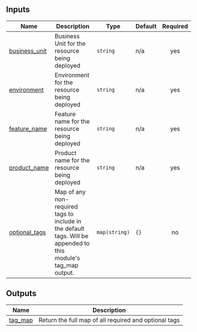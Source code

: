 <!-- BEGIN_TF_DOCS -->

## Inputs

| Name                                                                     | Description                                                                                                    | Type          | Default | Required |
| ------------------------------------------------------------------------ | -------------------------------------------------------------------------------------------------------------- | ------------- | ------- | :------: |
| <a name="input_business_unit"></a> [business_unit](#input_business_unit) | Business Unit for the resource being deployed                                                                  | `string`      | n/a     |   yes    |
| <a name="input_environment"></a> [environment](#input_environment)       | Environment for the resource being deployed                                                                    | `string`      | n/a     |   yes    |
| <a name="input_feature_name"></a> [feature_name](#input_feature_name)    | Feature name for the resource being deployed                                                                   | `string`      | n/a     |   yes    |
| <a name="input_product_name"></a> [product_name](#input_product_name)    | Product name for the resource being deployed                                                                   | `string`      | n/a     |   yes    |
| <a name="input_optional_tags"></a> [optional_tags](#input_optional_tags) | Map of any non-required tags to include in the default tags. Will be appended to this module's tag_map output. | `map(string)` | `{}`    |    no    |

## Outputs

| Name                                                     | Description                                           |
| -------------------------------------------------------- | ----------------------------------------------------- |
| <a name="output_tag_map"></a> [tag_map](#output_tag_map) | Return the full map of all required and optional tags |

<!-- END_TF_DOCS -->
